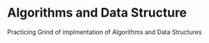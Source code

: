 # Algorithms and Data Structure

Practicing Grind of implmentation of Algorithms and Data Structures
